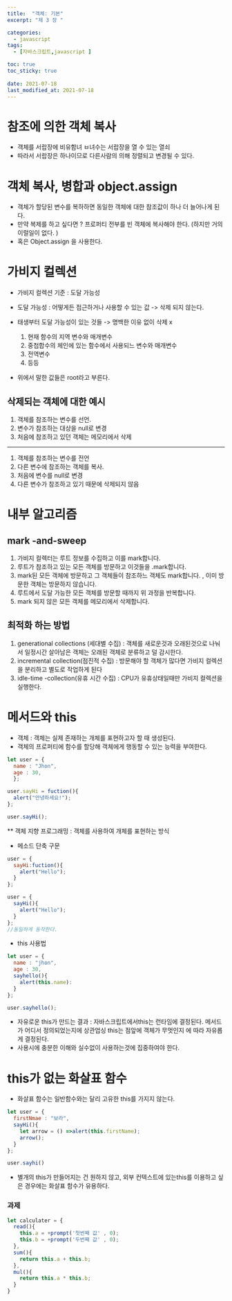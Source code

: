 ```yaml
---
title:  "객체: 기본"
excerpt: "제 3 장 "

categories:
  - javascript
tags:
  - [자바스크립트,javascript ]

toc: true
toc_sticky: true
 
date: 2021-07-18
last_modified_at: 2021-07-18
---
```


# 참조에 의한 객체 복사

- 객체를 서랍장에 비유함녀 ㅂ녀수는 서랍장을 열 수 있는 열쇠 
- 따라서 서랍장은 하나이므로 다른사람의 의해 정렬되고 변경될 수 있다. 


# 객체 복사, 병합과 object.assign
- 객체가 할당된 변수를 복하하면 동일한 객체에 대한 참조값이 하나 더 늘어나게 된다. 
- 만약 복제를 하고 싶다면 ? 프로퍼티 전부를 빈 객체에 복사해야 한다. (하지만 거의 이럴일이 없다. )
- 혹은 Object.assign 을 사용한다. 


# 가비지 컬렉션
- 가비지 컬렉션 기준 : 도달 가능성 
- 도달 가능성 : 어떻게든 접근하거나 사용할 수 있는 값 -> 삭제 되지 않는다. 
- 태생부터 도달 가능성이 있는 것들 -> 명백한 이유 없이 삭제 x

  1. 현재 함수의 지역 변수와 매개변수 
  2. 중첩합수의 체인에 있는 함수에서 사용되느 변수와 매개변수
  3. 전역변수
  4. 등등

- 위에서 말한 값들은 root라고 부른다. 

## 삭제되는 객체에 대한 예시 

1. 객체를 참조하는 변수를 선언. 
2. 변수가 참조하는 대상을 null로 변경
3. 처음에 참조하고 있던 객체는 메모리에서 삭제
---
1. 객체를 참조하는 변수를 전언 
2. 다른 변수에 참조하는 객체를 복사.
3. 처음에 변수를 null로 변경 
3. 다른 변수가 참조하고 있기 때문에 삭제되지 않음


# 내부 알고리즘
## mark -and-sweep
1. 가비지 컬렉터는 루트 정보를 수집하고 이를 mark합니다. 
2. 루트가 참조하고 있는 모든 객체를 방문하고 이것들을 .mark합니다. 
3. mark된 모든  객체에 방문하고 그 객체들이 참조하느 객체도 mark합니다.  , 이미 방문한 객체는 방문하지 않습니다. 
4. 루트에서 도달 가능한 모든 객체를 방문할 때까지 위 과정을 반복합니다. 
5. mark 되지 않은 모든 객체를 메모리에서 삭제합니다. 

## 최적화 하는 방법
1. generational collections (세대별 수집) : 객체를 새로운것과 오래된것으로 나눠서 일정시간 살아남은 객체는 오래된 객체로 분류하고 덜 감시한다.
2. incremental collection(점진적 수집) : 방문해야 할 객체가 많다면 가비지 컬렉션을 분리하고 별도로 작업하게 된다 
3. idle-time -collection(유휴 시간 수집) : CPU가 유휴상태일때만 가비지 컬렉션을 실행한다. 


# 메서드와 this
- 객체 : 객체는 실제 존재하는 개체를 표현하고자 할 때 생성된다.
- 객체의 프로퍼티에 함수를 할당해 객체에게 행동할 수 있는 능력을 부여한다. 

```javascript
let user = {
  name : "Jhon",
  age : 30,
  };

user.sayHi = fuction(){
  alert("안녕하세요!");
};

user.sayHi();

```

** 객체 지향 프로그래밍 : 객체를 사용하여 개체를 표현하는 방식 

- 메소드 단축 구문 

```javascript
user = {
  sayHi:fuction(){
    alert("Hello");
  }
};

user = {
  sayHi(){
    alert("Hello");
  }
};
//동일하게 동작한다. 

```

- this 사용법

```javascript
let user = {
  name : "jhon",
  age : 30,
  sayhello(){
    alert(this.name):
  }
};

user.sayhello();
```

-  자유로운 this가 만드는 결과 : 자바스크립트에서this는 런타임에 결정된다. 메서드가 어디서 정의되었는지에 상관업싱 this는 점앞에 객체가 무멋인지 에 따라 자유롭게 결정된다. 
- 사용시에 충분한 이해와 실수없이 사용하는것에 집중하여야 한다.

# this가 없는 화살표 함수 
- 화살표 함수는 일반함수와는 달리 고유한 this를 가지지 않는다. 

``` javascript
let user = {
  firstNmae : "보라",
  sayHi(){
    let arrow = () =>alert(this.firstName);
    arrow();
  }
};

user.sayhi()
```
- 별개의 this가 만들어지는 건 원하지 않고, 외부 컨텍스트에 있는this를 이용하고 싶은 경우에는 화살표 함수가 유용하다. 



### 과제 


```javascript
let calculater = {
  read(){
    this.a = +prompt('첫번째 값' , 0);
    this.b = +prompt('두번째 값' , 0);
  },
  sum(){
    return this.a + this.b;
  },
  mul(){
    return this.a * this.b;
  }
}
```
